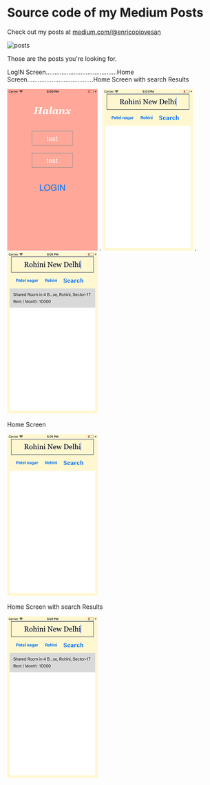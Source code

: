 # Source code of my Medium Posts

Check out my posts at [medium.com/@enricopiovesan](https://medium.com/@enricopiovesan)

![posts](https://cdn-images-1.medium.com/max/800/1*eJDM-QO1fN4gV5gU85ldcA.gif)

Those are the posts you're looking for.


LogIN Screen.........................................Home Screen......................................Home Screen with search Results       

![ScreenShot1](sketchs/Simulator-ScreenShot-iPhone8-2019-08-01at-17.00.35.png) . ![ScreenShot1](sketchs/Simulator-ScreenShot-iPhone8-2019-08-01at-17.01.02.png) . ![ScreenShot1](sketchs/Simulator-ScreenShot-iPhone8-2019-08-01at-17.01.24.png)


Home Screen

![ScreenShot1](sketchs/Simulator-ScreenShot-iPhone8-2019-08-01at-17.01.02.png)


Home Screen with search Results

![ScreenShot1](sketchs/Simulator-ScreenShot-iPhone8-2019-08-01at-17.01.24.png)
